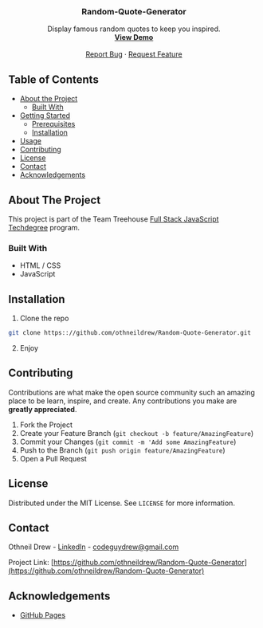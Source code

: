 <!-- PROJECT LOGO -->
<br />
<p align="center">

  <h3 align="center">Random-Quote-Generator</h3>

  <p align="center">
    Display famous random quotes to keep you inspired.
    <br />
    <a href="https://www.othneildrew.com/Random-Quote-Generator"><strong>View Demo</strong></a>
    <br />
    <br />
    <a href="https://github.com/othneildrew/Random-Quote-Generator/issues">Report Bug</a>
    ·
    <a href="https://github.com/othneildrew/Random-Quote-Generator/issues">Request Feature</a>
  </p>
</p>



<!-- TABLE OF CONTENTS -->
## Table of Contents

* [About the Project](#about-the-project)
  * [Built With](#built-with)
* [Getting Started](#getting-started)
  * [Prerequisites](#prerequisites)
  * [Installation](#installation)
* [Usage](#usage)
* [Contributing](#contributing)
* [License](#license)
* [Contact](#contact)
* [Acknowledgements](#acknowledgements)



<!-- ABOUT THE PROJECT -->
## About The Project

This project is part of the Team Treehouse [Full Stack JavaScript Techdegree](https://join.teamtreehouse.com/techdegree/) program.

### Built With

* HTML / CSS
* JavaScript



<!-- INSTALLATION -->
## Installation

1. Clone the repo
```sh
git clone https:://github.com/othneildrew/Random-Quote-Generator.git
```
2. Enjoy



<!-- CONTRIBUTING -->
## Contributing

Contributions are what make the open source community such an amazing place to be learn, inspire, and create. Any contributions you make are **greatly appreciated**.

1. Fork the Project
2. Create your Feature Branch (`git checkout -b feature/AmazingFeature`)
3. Commit your Changes (`git commit -m 'Add some AmazingFeature`)
4. Push to the Branch (`git push origin feature/AmazingFeature`)
5. Open a Pull Request



<!-- LICENSE -->
## License

Distributed under the MIT License. See `LICENSE` for more information.



<!-- CONTACT -->
## Contact

Othneil Drew - [LinkedIn](https://linkedin.com/in/othneildrew) - codeguydrew@gmail.com

Project Link: [https://github.com/othneildrew/Random-Quote-Generator](https://github.com/othneildrew/Random-Quote-Generator)



<!-- ACKNOWLEDGEMENTS -->
## Acknowledgements
* [GitHub Pages](https://pages.github.com)
